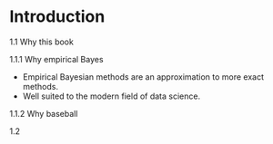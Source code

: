 # Introduction

1.1 Why this book


1.1.1 Why empirical Bayes
- Empirical Bayesian methods are an approximation to more exact methods.
- Well suited to the modern field of data science.

1.1.2 Why baseball

1.2
